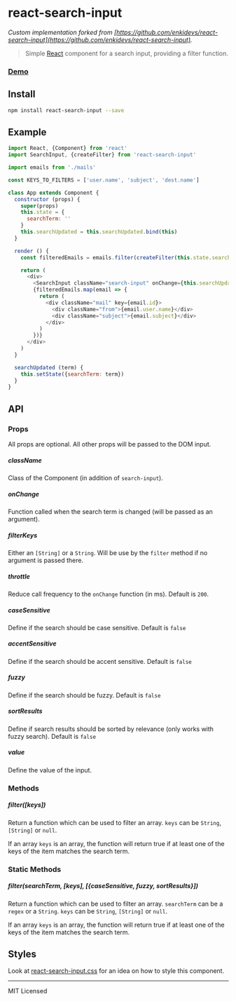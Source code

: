 # react-search-input

*Custom implementation forked from [https://github.com/enkidevs/react-search-input](https://github.com/enkidevs/react-search-input).*

> Simple [React](http://facebook.github.io/react/index.html) component for a search input, providing a filter function.

### [Demo](https://enkidevs.github.io/react-search-input)

## Install

```bash
npm install react-search-input --save
```

## Example

```javascript
import React, {Component} from 'react'
import SearchInput, {createFilter} from 'react-search-input'

import emails from './mails'

const KEYS_TO_FILTERS = ['user.name', 'subject', 'dest.name']

class App extends Component {
  constructor (props) {
    super(props)
    this.state = {
      searchTerm: ''
    }
    this.searchUpdated = this.searchUpdated.bind(this)
  }

  render () {
    const filteredEmails = emails.filter(createFilter(this.state.searchTerm, KEYS_TO_FILTERS))

    return (
      <div>
        <SearchInput className="search-input" onChange={this.searchUpdated} />
        {filteredEmails.map(email => {
          return (
            <div className="mail" key={email.id}>
              <div className="from">{email.user.name}</div>
              <div className="subject">{email.subject}</div>
            </div>
          )
        })}
      </div>
    )
  }

  searchUpdated (term) {
    this.setState({searchTerm: term})
  }
}

```

## API

### Props

All props are optional. All other props will be passed to the DOM input.

##### className

Class of the Component (in addition of `search-input`).

##### onChange

Function called when the search term is changed (will be passed as an argument).

##### filterKeys

Either an `[String]` or a `String`. Will be use by the `filter` method if no argument is passed there.

##### throttle

Reduce call frequency to the `onChange` function (in ms). Default is `200`.

##### caseSensitive

Define if the search should be case sensitive. Default is `false`

##### accentSensitive

Define if the search should be accent sensitive. Default is `false`

##### fuzzy

Define if the search should be fuzzy. Default is `false`

##### sortResults

Define if search results should be sorted by relevance (only works with fuzzy search). Default is `false`

##### value

Define the value of the input.

### Methods

##### filter([keys])

Return a function which can be used to filter an array. `keys` can be `String`, `[String]` or `null`.

If an array `keys` is an array, the function will return true if at least one of the keys of the item matches the search term.

### Static Methods

##### filter(searchTerm, [keys], [{caseSensitive, fuzzy, sortResults}])

Return a function which can be used to filter an array. `searchTerm` can be a `regex` or a `String`. `keys` can be `String`, `[String]` or `null`.

If an array `keys` is an array, the function will return true if at least one of the keys of the item matches the search term.

## Styles

Look at [react-search-input.css](react-search-input.css) for an idea on how to style this component.

---

MIT Licensed
